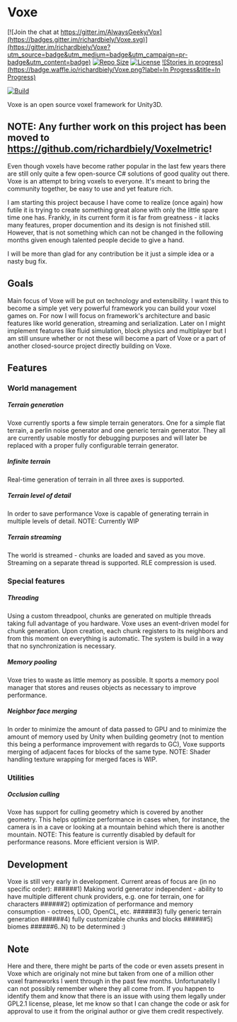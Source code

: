 # Voxe

[![Join the chat at https://gitter.im/AlwaysGeeky/Vox](https://badges.gitter.im/richardbiely/Voxe.svg)](https://gitter.im/richardbiely/Voxe?utm_source=badge&utm_medium=badge&utm_campaign=pr-badge&utm_content=badge)
[![Repo Size](https://reposs.herokuapp.com/?path=richardbiely/Voxe)](https://github.com/richardbiely/Voxe)
[![License](https://img.shields.io/badge/Licence-GNU-blue.svg)](https://github.com/richardbiely/Voxe/blob/master/LICENSE.md)
[![Stories in progress](https://badge.waffle.io/richardbiely/Voxe.png?label=In Progress&title=In Progress)](https://waffle.io/richardbiely/Voxe)

[![Build](https://travis-ci.org/richardbiely/Voxe.svg?branch=master)](https://travis-ci.org/richardbiely/Voxe)

Voxe is an open source voxel framework for Unity3D.

## NOTE: Any further work on this project has been moved to https://github.com/richardbiely/Voxelmetric!

Even though voxels have become rather popular in the last few years there are still only quite a few open-source C# solutions of good quality out there. Voxe is an attempt to bring voxels to everyone. It's meant to bring the community together, be easy to use and yet feature rich.

I am starting this project because I have come to realize (once again) how futile it is trying to create something great alone with only the little spare time one has. Frankly, in its current form it is far from greatness - it lacks many features, proper documention and its design is not finished still. However, that is not something which can not be changed in the following months given enough talented people decide to give a hand.

I will be more than glad for any contribution be it just a simple idea or a nasty bug fix.

## Goals
Main focus of Voxe will be put on technology and extensibility. I want this to become a simple yet very powerful framework you can build your voxel games on. For now I will focus on framework's architecture and basic features like world generation, streaming and serialization. Later on I might implement features like fluid simulation, block physics and multiplayer but I am still unsure whether or not these will become a part of Voxe or a part of another closed-source project directly building on Voxe.

## Features

### World management

##### Terrain generation
Voxe currently sports a few simple terrain generators. One for a simple flat terrain, a perlin noise generator and one generic terrain generator. They all are currently usable mostly for debugging purposes and will later be replaced with a proper fully configurable terrain generator.

##### Infinite terrain
Real-time generation of terrain in all three axes is supported.

##### Terrain level of detail
In order to save performance Voxe is capable of generating terrain in multiple levels of detail.
NOTE: Currently WIP

##### Terrain streaming
The world is streamed - chunks are loaded and saved as you move. Streaming on a separate thread is supported. RLE compression is used.

### Special features

##### Threading
Using a custom threadpool, chunks are generated on multiple threads taking full advantage of you hardware. Voxe uses an event-driven model for chunk generation. Upon creation, each chunk registers to its neighbors and from this moment on everything is automatic. The system is build in a way that no synchronization is necessary.

##### Memory pooling
Voxe tries to waste as little memory as possible. It sports a memory pool manager that stores and reuses objects as necessary to improve performance.

##### Neighbor face merging
In order to minimize the amount of data passed to GPU and to minimize the amount of memory used by Unity when building geometry (not to mention this being a performance improvement with regards to GC), Voxe supports merging of adjacent faces for blocks of the same type.
NOTE: Shader handling texture wrapping for merged faces is WIP.

### Utilities

##### Occlusion culling
Voxe has support for culling geometry which is covered by another geometry. This helps optimize performance in cases when, for instance, the camera is in a cave or looking at a mountain behind which there is another mountain.
NOTE: This feature is currently disabled by default for performance reasons. More efficient version is WIP.

## Development
Voxe is still very early in development. Current areas of focus are (in no specific order):
######1) Making world generator independent - ability to have multiple different chunk providers, e.g. one for terrain, one for characters
######2) optimization of performance and memory consumption - octrees, LOD, OpenCL, etc.
######3) fully generic terrain generation
######4) fully customizable chunks and blocks
######5) biomes
######6..N) to be determined :)

## Note
Here and there, there might be parts of the code or even assets present in Voxe which are originaly not mine but taken from one of a million other voxel frameworks I went through in the past few months. Unfortunatelly I can not possibly remember where they all come from. If you happen to identify them and know that there is an issue with using them legally under GPL2.1 license, please, let me know so that I can change the code or ask for approval to use it from the original author or give them credit respectively.
